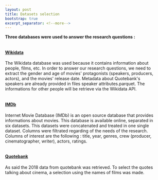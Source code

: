 ```yaml
---
layout: post
title: Datasets selection
bootstrap: true
excerpt_separator: <!--more-->
---
```

**Three databases were used to answer the research questions :**

<!--more-->
<!-- Page Content -->
<div class="container">

  <div class="row">
    <div class="col-lg-6 mb-4">
      <div class="card h-100">
        <a href="#"><img class="card-img-top" src="https://upload.wikimedia.org/wikipedia/commons/2/27/Wikidata_barcode.svg" alt=""></a>
        <div class="card-body">
          <h4 class="card-title">
            <a href="#">Wikidata</a>
          </h4>
          <p class="card-text">The Wikidata database was used because it contains information about people, films, etc. In order to answer our research questions, we need to extract the gender and age of movies' protagonists (speakers, producers, actors), and the movies' release date. Metadata about Quotebank's speakers are already provided in files speaker attributes.parquet. The informations for other people will be retrieve via the Wikidata API.</p>
        </div>
      </div>
    </div>
    <div class="col-lg-6 mb-4">
      <div class="card h-100">
        <a href="#"><img class="card-img-top" src="https://logowik.com/content/uploads/images/imdb-internet-movie-database5351.jpg" alt=""></a>
        <div class="card-body">
          <h4 class="card-title">
            <a href="#">IMDb</a>
          </h4>
          <p class="card-text">Internet Movie Database (IMDb) is an open source database that provides informations about movies. This database is available online, separated in six datasets. This datasets were concatenated and treated in one single dataset. Columns were filtrated regarding of the needs of the research. Columns of interest are the following : title, year, genres, crew (producer, cinematographer, writer), actors, ratings.</p>
        </div>
      </div>
    </div>
    <div class="col-lg-6 mb-4">
      <div class="card h-100">
        <a href="#"><img class="card-img-top" src="http://www.benoitmeylan.ch/ressources/img/Quotebank.png" alt=""></a>
        <div class="card-body">
          <h4 class="card-title">
            <a href="#">Quotebank</a>
          </h4>
          <p class="card-text">As said the 2018 data from quotebank was retrieved. To select the quotes talking about cinema, a selection using the names of films was made.</p>
        </div>
      </div>
    </div>
  </div>
  <!-- /.row -->

</div>
<!-- /.container -->
